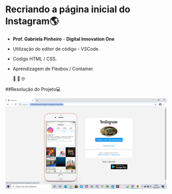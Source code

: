 # Recriando a página inicial do Instagram:earth_americas:

- **Prof. Gabriela Pinheiro**  - **Digital Innovation One**




- Utilização do editor de código - VSCode.

- Código HTML / CSS.

- Aprendizagem de Flexbox / Container.


  :robot:  :rocket:  :nerd_face:
  
  
 
 ##Resolução do Projeto:computer:
  
  <p align="center">
    <img windth="470" src="https://github.com/Rubensrma/Instagram-DIO/blob/master/img/Instagram1.png">
  </p>
  
